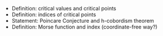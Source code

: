 - Definition: critical values and critical points
- Definition: indices of critical points
- Statement: Poincare Conjecture and h-cobordism theorem
- Definition: Morse function and index (coordinate-free way?)

